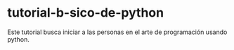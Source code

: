 # tutorial-b-sico-de-python
Este tutorial busca iniciar a las personas en el arte de programación usando python.
